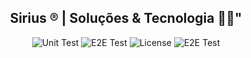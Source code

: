 <h2 align="center">
Sirius ® | Soluções & Tecnologia 👋🎯"
</h2>

<p align="center">
  <img alt="Unit Test" src="https://img.shields.io/static/v1?label=Languages&message=10&color=d92e2e&labelColor=4f4f4f">
 
  <img alt="E2E Test" src="https://img.shields.io/static/v1?label=NOVADEV-GROUP%20&message=V1&color=informational&labelColor=000000">
 
  <img alt="License" src="https://img.shields.io/badge/license-MIT-brightgreen">
 
   <img alt="E2E Test" src="https://img.shields.io/static/v1?label=NOVADEV%20GROUP&message=V1&color=8257E5&labelColor=000001">
</p>
 
 

